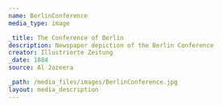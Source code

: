 ```yaml
---
name: BerlinConference
media_type: image

_title: The Conference of Berlin
description: Newspaper depiction of the Berlin Conference 
creator: Illustrierte Zeitung
_date: 1884
source: Al Jazeera

_path: /media_files/images/BerlinConference.jpg 
layout: media_description
---
```

